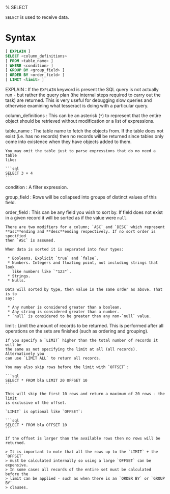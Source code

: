 % SELECT

`SELECT` is used to receive data.

Syntax
======

```sql
[ EXPLAIN ]
SELECT <column_definitions>
[ FROM <table_name> ]
[ WHERE <condition> ]
[ GROUP BY <group_field> ]
[ ORDER BY <order_field> ]
[ LIMIT <limit> ]
```

EXPLAIN
  : If the `EXPLAIN` keyword is present the SQL query is not actually run - but
    rather the query plan (the internal steps required to carry out the task)
    are returned. This is very useful for debugging slow queries and otherwise
    examining what tesseract is doing with a particular query.

column_definitions
  : This can be an asterisk (`*`) to represent that the entire object should be
    retrieved without modification or a list of expressions.

table_name
  : The table name to fetch the objects from. If the table does not exist (i.e.
    has no records) then no records will be returned since tables only come into
    existence when they have objects added to them.

    You may omit the table just to parse expressions that do no need a table
    like:

    ```sql
    SELECT 3 + 4
    ```

condition
  : A filter expression.

group_field
  : Rows will be collapsed into groups of distinct values of this field.

order_field
  : This can be any field you wish to sort by. If field does not exist in a
    given record it will be sorted as if the value were `null`.

    There are two modifiers for a column; `ASC` and `DESC` which represent
    **asc**ending and **desc**ending respectively. If no sort order is specified
    then `ASC` is assumed.

    When data is sorted it is separated into four types:

     * Booleans. Explicit `true` and `false`.
     * Numbers. Integers and floating point, not including strings that look
       like numbers like `"123"`.
     * Strings.
     * Nulls.
     
    Data will sorted by type, then value in the same order as above. That is to
    say:
    
     * Any number is considered greater than a boolean.
     * Any string is considered greater than a number.
     * `null` is considered to be greater than any non-`null` value.

limit
  : Limit the amount of records to be returned. This is performed after all
    operations on the sets are finished (such as ordering and grouping).
    
    If you specify a `LIMIT` higher than the total number of records it will be
    the same as not specifying the limit at all (all records). Alternatively you
    can use `LIMIT ALL` to return all records.
    
    You may also skip rows before the limit with `OFFSET`:
    
    ```sql
    SELECT * FROM bla LIMIT 20 OFFSET 10
    ```
    
    This will skip the first 10 rows and return a maximum of 20 rows - the limit
    is exclusive of the offset.
    
    `LIMIT` is optional like `OFFSET`:
    
    ```sql
    SELECT * FROM bla OFFSET 10
    ```
    
    If the offset is larger than the available rows then no rows will be
    returned.
    
    > It is important to note that all the rows up to the `LIMIT` + the `OFFSET`
    > must be calculated internally so using a large `OFFSET` can be expensive.
    > In some cases all records of the entire set must be calculated before the
    > limit can be applied - such as when there is an `ORDER BY` or `GROUP BY`
    > clauses.
